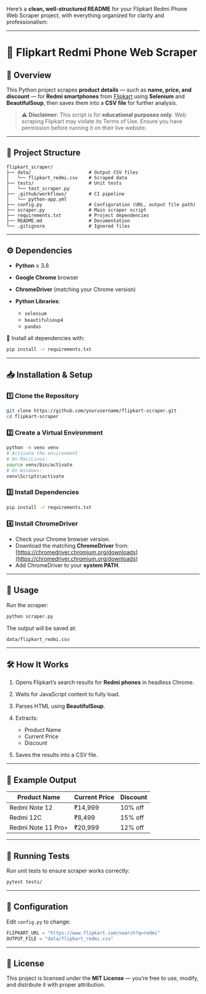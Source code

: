Here’s a **clean, well-structured README** for your Flipkart Redmi Phone Web Scraper project, with everything organized for clarity and professionalism:

---

# 📱 Flipkart Redmi Phone Web Scraper

## 📌 Overview

This Python project scrapes **product details** — such as **name, price, and discount** — for **Redmi smartphones** from [Flipkart](https://www.flipkart.com/) using **Selenium** and **BeautifulSoup**, then saves them into a **CSV file** for further analysis.

> ⚠ **Disclaimer:** This script is for **educational purposes only**. Web scraping Flipkart may violate its Terms of Use. Ensure you have permission before running it on their live website.

---

## 📂 Project Structure

```
flipkart_scraper/
├── data/                     # Output CSV files
│   └── flipkart_redmi.csv    # Scraped data
├── tests/                    # Unit tests
│   └── test_scraper.py
├── .github/workflows/        # CI pipeline
│   └── python-app.yml
├── config.py                 # Configuration (URL, output file path)
├── scraper.py                # Main scraper script
├── requirements.txt          # Project dependencies
├── README.md                 # Documentation
└── .gitignore                # Ignored files
```

---

## ⚙ Dependencies

* **Python** ≥ 3.8
* **Google Chrome** browser
* **ChromeDriver** (matching your Chrome version)
* **Python Libraries**:

  * `selenium`
  * `beautifulsoup4`
  * `pandas`

📄 Install all dependencies with:

```bash
pip install -r requirements.txt
```

---

## 📥 Installation & Setup

### 1️⃣ Clone the Repository

```bash
git clone https://github.com/yourusername/flipkart-scraper.git
cd flipkart-scraper
```

### 2️⃣ Create a Virtual Environment

```bash
python -m venv venv
# Activate the environment
# On Mac/Linux:
source venv/bin/activate
# On Windows:
venv\Scripts\activate
```

### 3️⃣ Install Dependencies

```bash
pip install -r requirements.txt
```

### 4️⃣ Install ChromeDriver

* Check your Chrome browser version.
* Download the matching **ChromeDriver** from: [https://chromedriver.chromium.org/downloads](https://chromedriver.chromium.org/downloads)
* Add ChromeDriver to your **system PATH**.

---

## 🚀 Usage

Run the scraper:

```bash
python scraper.py
```

The output will be saved at:

```
data/flipkart_redmi.csv
```

---

## 🛠 How It Works

1. Opens Flipkart’s search results for **Redmi phones** in headless Chrome.
2. Waits for JavaScript content to fully load.
3. Parses HTML using **BeautifulSoup**.
4. Extracts:

   * Product Name
   * Current Price
   * Discount
5. Saves the results into a CSV file.

---

## 📜 Example Output

| Product Name       | Current Price | Discount |
| ------------------ | ------------- | -------- |
| Redmi Note 12      | ₹14,999       | 10% off  |
| Redmi 12C          | ₹8,499        | 15% off  |
| Redmi Note 11 Pro+ | ₹20,999       | 12% off  |

---

## 🧪 Running Tests

Run unit tests to ensure scraper works correctly:

```bash
pytest tests/
```

---

## 🔧 Configuration

Edit `config.py` to change:

```python
FLIPKART_URL = "https://www.flipkart.com/search?q=redmi"
OUTPUT_FILE = "data/flipkart_redmi.csv"
```

---

## 📄 License 

This project is licensed under the **MIT License** — you’re free to use, modify, and distribute it with proper attribution.
